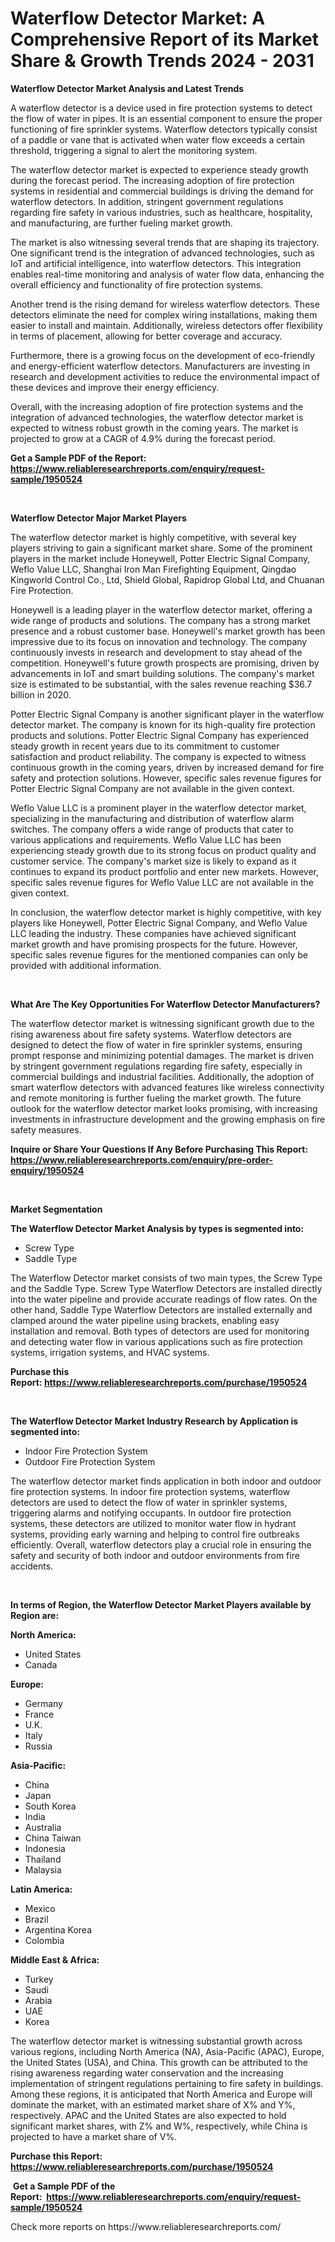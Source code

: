 <p><h1>Waterflow Detector Market: A Comprehensive Report of its Market Share & Growth Trends 2024 - 2031</h1></p><p><strong>Waterflow Detector Market Analysis and Latest Trends</strong></p>
<p><p>A waterflow detector is a device used in fire protection systems to detect the flow of water in pipes. It is an essential component to ensure the proper functioning of fire sprinkler systems. Waterflow detectors typically consist of a paddle or vane that is activated when water flow exceeds a certain threshold, triggering a signal to alert the monitoring system.</p><p>The waterflow detector market is expected to experience steady growth during the forecast period. The increasing adoption of fire protection systems in residential and commercial buildings is driving the demand for waterflow detectors. In addition, stringent government regulations regarding fire safety in various industries, such as healthcare, hospitality, and manufacturing, are further fueling market growth.</p><p>The market is also witnessing several trends that are shaping its trajectory. One significant trend is the integration of advanced technologies, such as IoT and artificial intelligence, into waterflow detectors. This integration enables real-time monitoring and analysis of water flow data, enhancing the overall efficiency and functionality of fire protection systems.</p><p>Another trend is the rising demand for wireless waterflow detectors. These detectors eliminate the need for complex wiring installations, making them easier to install and maintain. Additionally, wireless detectors offer flexibility in terms of placement, allowing for better coverage and accuracy.</p><p>Furthermore, there is a growing focus on the development of eco-friendly and energy-efficient waterflow detectors. Manufacturers are investing in research and development activities to reduce the environmental impact of these devices and improve their energy efficiency.</p><p>Overall, with the increasing adoption of fire protection systems and the integration of advanced technologies, the waterflow detector market is expected to witness robust growth in the coming years. The market is projected to grow at a CAGR of 4.9% during the forecast period.</p></p>
<p><strong>Get a Sample PDF of the Report:&nbsp; <a href="https://www.reliableresearchreports.com/enquiry/request-sample/1950524">https://www.reliableresearchreports.com/enquiry/request-sample/1950524</a></strong></p>
<p>&nbsp;</p>
<p><strong>Waterflow Detector Major Market Players</strong></p>
<p><p>The waterflow detector market is highly competitive, with several key players striving to gain a significant market share. Some of the prominent players in the market include Honeywell, Potter Electric Signal Company, Weflo Value LLC, Shanghai Iron Man Firefighting Equipment, Qingdao Kingworld Control Co., Ltd, Shield Global, Rapidrop Global Ltd, and Chuanan Fire Protection.</p><p>Honeywell is a leading player in the waterflow detector market, offering a wide range of products and solutions. The company has a strong market presence and a robust customer base. Honeywell's market growth has been impressive due to its focus on innovation and technology. The company continuously invests in research and development to stay ahead of the competition. Honeywell's future growth prospects are promising, driven by advancements in IoT and smart building solutions. The company's market size is estimated to be substantial, with the sales revenue reaching $36.7 billion in 2020.</p><p>Potter Electric Signal Company is another significant player in the waterflow detector market. The company is known for its high-quality fire protection products and solutions. Potter Electric Signal Company has experienced steady growth in recent years due to its commitment to customer satisfaction and product reliability. The company is expected to witness continuous growth in the coming years, driven by increased demand for fire safety and protection solutions. However, specific sales revenue figures for Potter Electric Signal Company are not available in the given context.</p><p>Weflo Value LLC is a prominent player in the waterflow detector market, specializing in the manufacturing and distribution of waterflow alarm switches. The company offers a wide range of products that cater to various applications and requirements. Weflo Value LLC has been experiencing steady growth due to its strong focus on product quality and customer service. The company's market size is likely to expand as it continues to expand its product portfolio and enter new markets. However, specific sales revenue figures for Weflo Value LLC are not available in the given context.</p><p>In conclusion, the waterflow detector market is highly competitive, with key players like Honeywell, Potter Electric Signal Company, and Weflo Value LLC leading the industry. These companies have achieved significant market growth and have promising prospects for the future. However, specific sales revenue figures for the mentioned companies can only be provided with additional information.</p></p>
<p>&nbsp;</p>
<p><strong>What Are The Key Opportunities For Waterflow Detector Manufacturers?</strong></p>
<p><p>The waterflow detector market is witnessing significant growth due to the rising awareness about fire safety systems. Waterflow detectors are designed to detect the flow of water in fire sprinkler systems, ensuring prompt response and minimizing potential damages. The market is driven by stringent government regulations regarding fire safety, especially in commercial buildings and industrial facilities. Additionally, the adoption of smart waterflow detectors with advanced features like wireless connectivity and remote monitoring is further fueling the market growth. The future outlook for the waterflow detector market looks promising, with increasing investments in infrastructure development and the growing emphasis on fire safety measures.</p></p>
<p><strong>Inquire or Share Your Questions If Any Before Purchasing This Report: <a href="https://www.reliableresearchreports.com/enquiry/pre-order-enquiry/1950524">https://www.reliableresearchreports.com/enquiry/pre-order-enquiry/1950524</a></strong></p>
<p>&nbsp;</p>
<p><strong>Market Segmentation</strong></p>
<p><strong>The Waterflow Detector Market Analysis by types is segmented into:</strong></p>
<p><ul><li>Screw Type</li><li>Saddle Type</li></ul></p>
<p><p>The Waterflow Detector market consists of two main types, the Screw Type and the Saddle Type. Screw Type Waterflow Detectors are installed directly into the water pipeline and provide accurate readings of flow rates. On the other hand, Saddle Type Waterflow Detectors are installed externally and clamped around the water pipeline using brackets, enabling easy installation and removal. Both types of detectors are used for monitoring and detecting water flow in various applications such as fire protection systems, irrigation systems, and HVAC systems.</p></p>
<p><strong>Purchase this Report:&nbsp;<a href="https://www.reliableresearchreports.com/purchase/1950524">https://www.reliableresearchreports.com/purchase/1950524</a></strong></p>
<p>&nbsp;</p>
<p><strong>The Waterflow Detector Market Industry Research by Application is segmented into:</strong></p>
<p><ul><li>Indoor Fire Protection System</li><li>Outdoor Fire Protection System</li></ul></p>
<p><p>The waterflow detector market finds application in both indoor and outdoor fire protection systems. In indoor fire protection systems, waterflow detectors are used to detect the flow of water in sprinkler systems, triggering alarms and notifying occupants. In outdoor fire protection systems, these detectors are utilized to monitor water flow in hydrant systems, providing early warning and helping to control fire outbreaks efficiently. Overall, waterflow detectors play a crucial role in ensuring the safety and security of both indoor and outdoor environments from fire accidents.</p></p>
<p>&nbsp;</p>
<p><strong>In terms of Region, the Waterflow Detector Market Players available by Region are:</strong></p>
<p>
    <p> <strong> North America: </strong>
        <ul>
            <li>United States</li>
            <li>Canada</li>
        </ul>
        </p> 
    <p> <strong> Europe: </strong>
        <ul>
            <li>Germany</li>
            <li>France</li>
            <li>U.K.</li>
            <li>Italy</li>
            <li>Russia</li>
        </ul>
        </p> 
    <p> <strong> Asia-Pacific: </strong>
        <ul>
            <li>China</li>
            <li>Japan</li>
            <li>South Korea</li>
            <li>India</li>
            <li>Australia</li>
            <li>China Taiwan</li>
            <li>Indonesia</li>
            <li>Thailand</li>
            <li>Malaysia</li>
        </ul>
        </p> 
    <p> <strong> Latin America: </strong>
        <ul>
            <li>Mexico</li>
            <li>Brazil</li>
            <li>Argentina Korea</li>
            <li>Colombia</li>
        </ul>
        </p> 
    <p> <strong> Middle East & Africa: </strong>
        <ul>
            <li>Turkey</li>
            <li>Saudi</li>
            <li>Arabia</li>
            <li>UAE</li>
            <li>Korea</li>
        </ul>
    </p>
    </p>
<p><p>The waterflow detector market is witnessing substantial growth across various regions, including North America (NA), Asia-Pacific (APAC), Europe, the United States (USA), and China. This growth can be attributed to the rising awareness regarding water conservation and the increasing implementation of stringent regulations pertaining to fire safety in buildings. Among these regions, it is anticipated that North America and Europe will dominate the market, with an estimated market share of X% and Y%, respectively. APAC and the United States are also expected to hold significant market shares, with Z% and W%, respectively, while China is projected to have a market share of V%.</p></p>
<p><strong>Purchase this Report: <a href="https://www.reliableresearchreports.com/purchase/1950524">https://www.reliableresearchreports.com/purchase/1950524</a></strong></p>
<p>&nbsp;<strong>Get a Sample PDF of the Report:&nbsp;&nbsp;<a href="https://www.reliableresearchreports.com/enquiry/request-sample/1950524">https://www.reliableresearchreports.com/enquiry/request-sample/1950524</a></strong></p>
<p><strong></strong></p>
<p>Check more reports on https://www.reliableresearchreports.com/</p>